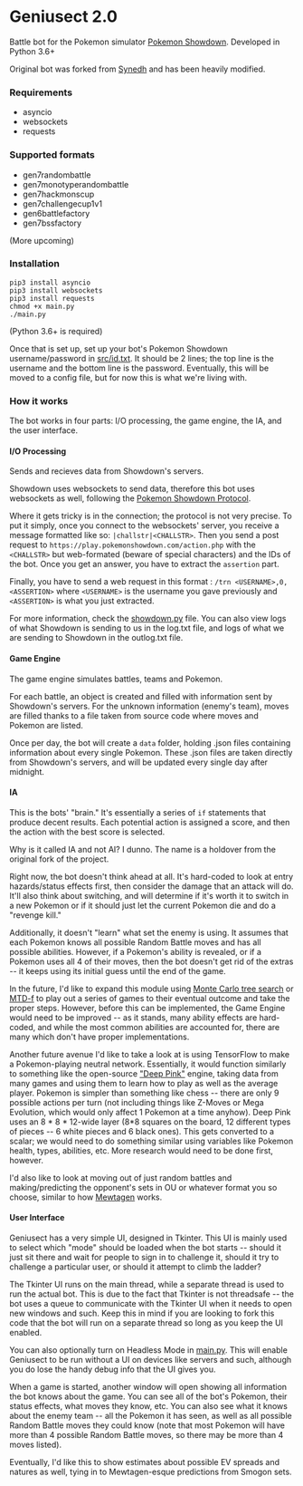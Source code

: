 # Geniusect 2.0

Battle bot for the Pokemon simulator [Pokemon Showdown](http://pokemonshowdown.com). Developed in Python 3.6+

Original bot was forked from [Synedh](https://github.com/Synedh/showdown-battle-bot) and has been heavily modified.

### Requirements
- asyncio
- websockets
- requests

### Supported formats
- gen7randombattle
- gen7monotyperandombattle
- gen7hackmonscup
- gen7challengecup1v1
- gen6battlefactory
- gen7bssfactory

(More upcoming)

### Installation
```
pip3 install asyncio
pip3 install websockets
pip3 install requests
chmod +x main.py
./main.py
```

(Python 3.6+ is required)

Once that is set up, set up your bot's Pokemon Showdown username/password in [src/id.txt](src/id.txt). It should be 2 lines; the top line is the username and the bottom line is the password. Eventually, this will be moved to a config file, but for now this is what we're living with.

### How it works
The bot works in four parts: I/O processing, the game engine, the IA, and the user interface.
  
#### I/O Processing
Sends and recieves data from Showdown's servers.  

Showdown uses websockets to send data, therefore this bot uses websockets as well, following the [Pokemon Showdown Protocol](https://github.com/Zarel/Pokemon-Showdown/blob/master/PROTOCOL.md). 

Where it gets tricky is in the connection; the protocol is not very precise. To put it simply, once you connect to the websockets' server, you receive a message formatted like so: `|challstr|<CHALLSTR>`. Then you send a post request to `https://play.pokemonshowdown.com/action.php` with the `<CHALLSTR>` but web-formated (beware of special characters) and the IDs of the bot. Once you get an answer, you have to extract the `assertion` part.

Finally, you have to send a web request in this format : `/trn <USERNAME>,0,<ASSERTION>` where `<USERNAME>` is the username you gave previously and `<ASSERTION>` is what you just extracted.

For more information, check the [showdown.py](src/showdown.py) file. You can also view logs of what Showdown is sending to us in the log.txt file, and logs of what we are sending to Showdown in the outlog.txt file.

#### Game Engine
The game engine simulates battles, teams and Pokemon.

For each battle, an object is created and filled with information sent by Showdown's servers. For the unknown information (enemy's team), moves are filled thanks to a file taken from source code where moves and Pokemon are listed.

Once per day, the bot will create a `data` folder, holding .json files containing information about every single Pokemon. These .json files are taken directly from Showdown's servers, and will be updated every single day after midnight.

#### IA
This is the bots' "brain." It's essentially a series of `if` statements that produce decent results. Each potential action is assigned a score, and then the action with the best score is selected.

Why is it called IA and not AI? I dunno. The name is a holdover from the original fork of the project.

Right now, the bot doesn't think ahead at all. It's hard-coded to look at entry hazards/status effects first, then consider the damage that an attack will do. It'll also think about switching, and will determine if it's worth it to switch in a new Pokemon or if it should just let the current Pokemon die and do a "revenge kill."

Additionally, it doesn't "learn" what set the enemy is using. It assumes that each Pokemon knows all possible Random Battle moves and has all possible abilities. However, if a Pokemon's ability is revealed, or if a Pokemon uses all 4 of their moves, then the bot doesn't get rid of the extras -- it keeps using its initial guess until the end of the game.

In the future, I'd like to expand this module using [Monte Carlo tree search](https://en.wikipedia.org/wiki/Monte_Carlo_tree_search) or [MTD-f](https://en.wikipedia.org/wiki/MTD-f) to play out a series of games to their eventual outcome and take the proper steps. However, before this can be implemented, the Game Engine would need to be improved -- as it stands, many ability effects are hard-coded, and while the most common abilities are accounted for, there are many which don't have proper implementations.

Another future avenue I'd like to take a look at is using TensorFlow to make a Pokemon-playing neutral network. Essentially, it would function similarly to something like the open-source ["Deep Pink"](https://github.com/erikbern/deep-pink) engine, taking data from many games and using them to learn how to play as well as the average player. Pokemon is simpler than something like chess -- there are only 9 possible actions per turn (not including things like Z-Moves or Mega Evolution, which would only affect 1 Pokemon at a time anyhow). Deep Pink uses an 8 \* 8 \* 12-wide layer (8\*8 squares on the board, 12 different types of pieces -- 6 white pieces and 6 black ones). This gets converted to a scalar; we would need to do something similar using variables like Pokemon health, types, abilities, etc. More research would need to be done first, however.

I'd also like to look at moving out of just random battles and making/predicting the opponent's sets in OU or whatever format you so choose, similar to how [Mewtagen](https://github.com/jeffreyscheng/Mewtagen/) works.

#### User Interface
Geniusect has a very simple UI, designed in Tkinter. This UI is mainly used to select which "mode" should be loaded when the bot starts -- should it just sit there and wait for people to sign in to challenge it, should it try to challenge a particular user, or should it attempt to climb the ladder?

The Tkinter UI runs on the main thread, while a separate thread is used to run the actual bot. This is due to the fact that Tkinter is not threadsafe -- the bot uses a queue to communicate with the Tkinter UI when it needs to open new windows and such. Keep this in mind if you are looking to fork this code that the bot will run on a separate thread so long as you keep the UI enabled.

You can also optionally turn on Headless Mode in [main.py](src/main.py). This will enable Geniusect to be run without a UI on devices like servers and such, although you do lose the handy debug info that the UI gives you.

When a game is started, another window will open showing all information the bot knows about the game. You can see all of the bot's Pokemon, their status effects, what moves they know, etc. You can also see what it knows about the enemy team -- all the Pokemon it has seen, as well as all possible Random Battle moves they could know (note that most Pokemon will have more than 4 possible Random Battle moves, so there may be more than 4 moves listed).

Eventually, I'd like this to show estimates about possible EV spreads and natures as well, tying in to Mewtagen-esque predictions from Smogon sets.